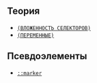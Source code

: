 <style>
  * {
    user-select: none;
  }
</style>

## Теория

- [`(ВЛОЖЕННОСТЬ СЕЛЕКТОРОВ)`](<./CSS/ТЕОРИЯ/ВЛОЖЕННОСТЬ СЕЛЕКТОРОВ.md>)
- [`(ПЕРЕМЕННЫЕ)`](./CSS/ТЕОРИЯ/ПЕРЕМЕННЫЕ.md)

## Псевдоэлементы

- [`::marker`](<./CSS/ПСЕВДОЭЛЕМЕНТЫ/marker (МАРКЕРЫ СПИСКА).md>)

